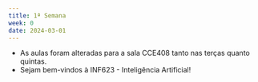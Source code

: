 ```yaml
---
title: 1ª Semana
week: 0
date: 2024-03-01
---
```


- As aulas foram alteradas para a sala CCE408 tanto nas terças quanto quintas.
- Sejam bem-vindos à INF623 - Inteligência Artificial!